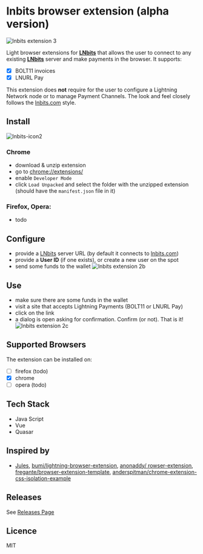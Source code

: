 # lnbits browser extension (alpha version)
![lnbits extension 3](https://user-images.githubusercontent.com/2951406/120298961-3485bd00-c2d3-11eb-941a-b6bee5e54e6f.png)

Light browser extensions for **[LNbits](https://lnbits.org/)** that allows the user to connect to any existing **[LNbits](https://lnbits.org/)** server and make payments in the browser. It supports:
  - [x] BOLT11 invoices
  - [x] LNURL Pay

This extension does **not** require for the user to configure a Lightning Network node or to manage Payment Channels. 
The look and feel closely follows the [lnbits.com](https://lnbits.com/) style.

## Install
![lnbits-icon2](https://user-images.githubusercontent.com/2951406/120469767-784bf580-c3ab-11eb-9bf9-58c09b36ae07.png)

### Chrome
  - download & unzip extension
  - go to [chrome://extensions/](chrome://extensions/)
  - enable `Developer Mode`
  - click `Load Unpacked` and select the folder with the unzipped extension (should have the `manifest.json` file in it)
### Firefox, Opera: 
  - todo

## Configure
 - provide a [LNbits](https://lnbits.org/) server URL (by default it connects to [lnbits.com](https://lnbits.com/))
 - provide a **User ID** (if one exists), or create a new user on the spot
 - send some funds to the wallet
![lnbits extension 2b](https://user-images.githubusercontent.com/2951406/120313384-8d108680-c2e2-11eb-8cb9-d23abe4bc56c.png)

## Use
 - make sure there are some funds in the wallet
 - visit a site that accepts Lightning Payments (BOLT11 or LNURL Pay)
 - click on the link
 - a dialog is open asking for confirmation. Confirm (or not). That is it!
![lnbits extension 2c](https://user-images.githubusercontent.com/2951406/120315846-715aaf80-c2e5-11eb-9163-0a7bf3667556.png)

## Supported Browsers
The extension can be installed on:
 - [ ] firefox (todo)
 - [x] chrome
 - [ ] opera (todo)

## Tech Stack
 - Java Script
 - Vue
 - Quasar

## Inspired by
 - [Jules](https://github.com/joule-labs/joule-extension), [bumi/lightning-browser-extension](https://github.com/bumi/lightning-browser-extension), [anonaddy/
rowser-extension](https://github.com/anonaddy/browser-extension), [fregante/browser-extension-template](https://github.com/fregante/browser-extension-template), [anderspitman/chrome-extension-css-isolation-example](https://github.com/anderspitman/chrome-extension-css-isolation-example)

## Releases
See [Releases Page](https://github.com/bitcoincoretech/lnbits-link/releases)

## Licence
MIT
